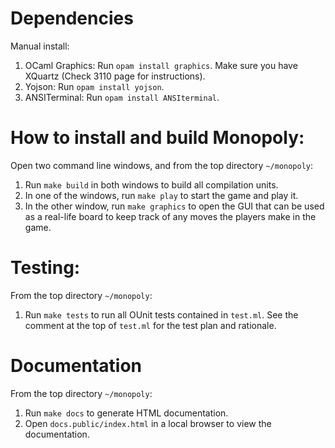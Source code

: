 # Dependencies
Manual install:
1. OCaml Graphics: Run `opam install graphics`. 
Make sure you have XQuartz (Check 3110 page for instructions).
2. Yojson: Run `opam install yojson`. 
3. ANSITerminal: Run `opam install ANSIterminal`.

# How to install and build Monopoly: 
Open two command line windows, and from the top directory `~/monopoly`: 
1. Run `make build` in both windows to build all compilation units. 
2. In one of the windows, run `make play` to start the game and play it. 
3. In the other window, run `make graphics` to open the GUI that can be used 
as a real-life board to keep track of any moves the players make in the game. 

# Testing: 
From the top directory `~/monopoly`: 
1. Run `make tests` to run all OUnit tests contained in `test.ml`. See the 
comment at the top of `test.ml` for the test plan and rationale. 

# Documentation
From the top directory `~/monopoly`: 
1. Run `make docs` to generate HTML documentation. 
2. Open `docs.public/index.html` in a local browser to view the documentation. 
